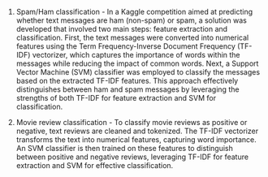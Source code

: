 1. Spam/Ham classification -  In a Kaggle competition aimed at predicting whether text messages are ham (non-spam) or spam, a solution was developed that involved two main steps: feature extraction and classification. First, the text messages were converted into numerical features using the Term Frequency-Inverse Document Frequency (TF-IDF) vectorizer, which captures the importance of words within the messages while reducing the impact of common words. Next, a Support Vector Machine (SVM) classifier was employed to classify the messages based on the extracted TF-IDF features. This approach effectively distinguishes between ham and spam messages by leveraging the strengths of both TF-IDF for feature extraction and SVM for classification.


2. Movie review classification - To classify movie reviews as positive or negative, text reviews are cleaned and tokenized. The TF-IDF vectorizer transforms the text into numerical features, capturing word importance. An SVM classifier is then trained on these features to distinguish between positive and negative reviews, leveraging TF-IDF for feature extraction and SVM for effective classification.
